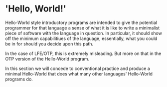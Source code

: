 # 'Hello, World!'

Hello-World style introductory programs are intended to give the potential programmer for that language a sense of what it is like to write a minimalist piece of software with the language in question. In particular, it should show off the minimum capabilitiues of the language, essentially, what you could be in for should you decide upon this path.

In the case of LFE/OTP, this is extremely misleading. But more on that in the OTP version of the Hello-World program.

In this section we will concede to conventional practice and produce a minimal Hello-World that does what many other languages' Hello-World programs do.
